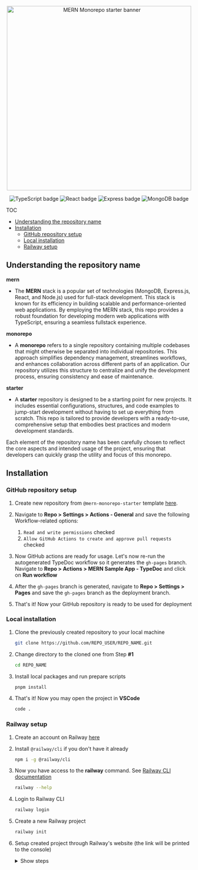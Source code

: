<p align="center">
  <picture>
    <source media="(prefers-color-scheme: dark)" srcset="https://github.com/brunotot/monorepo-mern-railway-starter/blob/main/assets/img/logo-dark.svg?raw=true">
    <img width="500px" alt="MERN Monorepo starter banner" src="https://github.com/brunotot/monorepo-mern-railway-starter/blob/main/assets/img/logo-light.svg?raw=true">
  </picture>
</p>

<p align="center">
  <img alt="TypeScript badge" src="https://img.shields.io/badge/TypeScript-007ACC?style=for-the-badge&logo=typescript&logoColor=white">
  <img alt="React badge" src="https://img.shields.io/badge/React-20232A?style=for-the-badge&logo=react&logoColor=61DAFB">
  <img alt="Express badge" src="https://img.shields.io/badge/Express-404D59?style=for-the-badge&logo=express">
  <img alt="MongoDB badge" src="https://img.shields.io/badge/MongoDB-4EA94B?style=for-the-badge&logo=mongodb&logoColor=white">
</p>

TOC

- [Understanding the repository name](#understanding-the-repository-name)
- [Installation](#installation)
  - [GitHub repository setup](#github-repository-setup)
  - [Local installation](#local-installation)
  - [Railway setup](#railway-setup)

## Understanding the repository name

**mern**

- The **MERN** stack is a popular set of technologies (MongoDB, Express.js, React, and Node.js) used for full-stack development. This stack is known for its efficiency in building scalable and performance-oriented web applications. By employing the MERN stack, this repo provides a robust foundation for developing modern web applications with TypeScript, ensuring a seamless fullstack experience.

**monorepo**

- A **monorepo** refers to a single repository containing multiple codebases that might otherwise be separated into individual repositories. This approach simplifies dependency management, streamlines workflows, and enhances collaboration across different parts of an application. Our repository utilizes this structure to centralize and unify the development process, ensuring consistency and ease of maintenance.

**starter**

- A **starter** repository is designed to be a starting point for new projects. It includes essential configurations, structures, and code examples to jump-start development without having to set up everything from scratch. This repo is tailored to provide developers with a ready-to-use, comprehensive setup that embodies best practices and modern development standards.

Each element of the repository name has been carefully chosen to reflect the core aspects and intended usage of the project, ensuring that developers can quickly grasp the utility and focus of this monorepo.

## Installation

### GitHub repository setup

1. Create new repository from `@mern-monorepo-starter` template [here](https://github.com/new?template_name=monorepo-mern-railway-starter&template_owner=brunotot).

2. Navigate to **Repo > Settings > Actions - General** and save the following Workflow-related options:

   1. `Read and write permissions` checked
   2. `Allow GitHub Actions to create and approve pull requests` checked

3. Now GitHub actions are ready for usage. Let's now re-run the autogenerated TypeDoc workflow so it generates the `gh-pages` branch. Navigate to **Repo > Actions > MERN Sample App - TypeDoc** and click on **Run workflow**

4. After the `gh-pages` branch is generated, navigate to **Repo > Settings > Pages** and save the `gh-pages` branch as the deployment branch.

5. That's it! Now your GitHub repository is ready to be used for deployment

### Local installation

1. Clone the previously created repository to your local machine

   ```sh
   git clone https://github.com/REPO_USER/REPO_NAME.git
   ```

2. Change directory to the cloned one from Step **#1**

   ```sh
   cd REPO_NAME
   ```

3. Install local packages and run prepare scripts

   ```sh
   pnpm install
   ```

4. That's it! Now you may open the project in **VSCode**
   ```sh
   code .
   ```

### Railway setup

1. Create an account on Railway [here](https://railway.app/login)

2. Install `@railway/cli` if you don't have it already

   ```sh
   npm i -g @railway/cli
   ```

3. Now you have access to the **railway** command. See [Railway CLI documentation](https://docs.railway.app/reference/cli-api)

   ```sh
   railway --help
   ```

4. Login to Railway CLI

   ```sh
   railway login
   ```

5. Create a new Railway project

   ```sh
   railway init
   ```

6. Setup created project through Railway's website (the link will be printed to the console)

   <details>

     <summary>Show steps</summary>

   > [!NOTE]
   > Automatic service generation and setup will be enabled once the `railway` CLI resolves existing bugs that are currently causing issues.

   > [!WARNING]
   > Incoming steps (excluding MongoDB service) require at least a `Hobby` plan on the Railway account (lowest priced at $5/month)

   - setup **MongoDB** service

     1. create MongoDB service by clicking on **New > Database > Add MongoDB**
     2. under **MongoDB Service > Data** create `test` database
     3. under **MongoDB Service > Data** create `production` database
     4. under **MongoDB Service > Data** create `development` database
     5. under **MongoDB Service > Variables** section, find and store the value of `MONGO_URL` locally

   - setup **Backend** service - **Express app**

     1. create Backend service by clicking on **New > GitHub Repo**
     2. connect your repository to your Railway project
     3. edit service name to `Backend`
     4. under **Backend > Settings > Build** set `pnpm run backend:build` as the build command
     5. under **Backend > Settings > Deploy** set `pnpm run backend:start` as the deploy command
     6. add the following environment variables:
        - **MONGO_URL** = {the connection string copied from `setup MongoDB service` section}
        - **MONGO_DATABASE** = production
        - **ACCESS_TOKEN_SECRET** = accessTokenSecret
        - **REFRESH_TOKEN_SECRET** = refreshTokenSecret
     7. that's it! You can now hit the **Deploy** button
     8. Optionally you can generate a custom domain name on **Backend > Settings > Networking > Generate Domain**

   - setup **Frontend** service - **React app**

     1. create Frontend service by clicking on **New > GitHub Repo**
     2. connect your repository to your Railway project
     3. edit service name to `Frontend`
     4. under **Frontend > Settings > Build** set `pnpm run frontend:build` as the build command
     5. under **Frontend > Settings > Deploy** set `pnpm run frontend:start` as the deploy command
     6. that's it! You can now hit the **Deploy** button
     7. Optionally you can generate a custom domain name on **Frontend > Settings > Networking > Generate Domain**

   </details>
